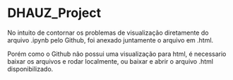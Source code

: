 # DHAUZ_Project

No intuito de contornar os problemas de visualização diretamente do arquivo .ipynb pelo Github, foi anexado juntamente o arquivo em .html.

Porém como o Github não possui uma visualização para html, é necessario baixar os arquivos e rodar localmente, ou baixar e abrir o arquivo .html disponibilizado.
